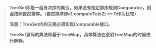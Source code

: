 > **TreeSet即是一组有次序的集合，如果没有指定排序规则Comparator，则会按照自然排序。（自然排序即e1.compareTo\(e2\) == 0作为比较）**
>
> **注意：TreeSet内的元素必须实现Comparable接口。**
>
> **TreeSet源码的算法即基于TreeMap，具体算法在说明TreeMap的时候进行解释。**





